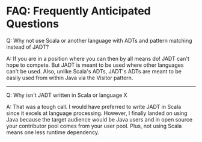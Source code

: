 FAQ: Frequently Anticipated Questions
=====================================

Q: Why not use Scala or another language with ADTs and pattern matching instead of JADT?

A: If you are in a position where you can then by all means do!  JADT can't hope to compete.  But JADT is meant to be used where other languages can't be used.  Also, unlike Scala's ADTs, JADT's ADTs are meant to be easily used from within Java via the Visitor pattern.

***

Q: Why isn't JADT written in Scala or language X

A: That was a tough call.  I would have preferred to write JADT in Scala since it excels at language processing.  However, I finally landed on using Java because the target audience would be Java users and in open source your contributor pool comes from your user pool. Plus, not using Scala means one less runtime dependency.
